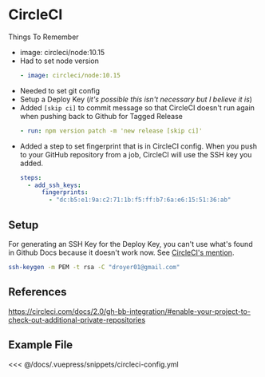 # CircleCI

Things To Remember

- image: circleci/node:10.15
- Had to set node version
  ```yml
  - image: circleci/node:10.15
  ```
- Needed to set git config
- Setup a Deploy Key (_it's possible this isn't necessary but I believe it is_)
- Added `[skip ci]` to commit message so that CircleCI doesn't run again when pushing back to Github for Tagged Release
  ```yml
  - run: npm version patch -m 'new release [skip ci]'
  ```
- Added a step to set fingerprint that is in CircleCI config. When you push to your GitHub repository from a job, CircleCI will use the SSH key you added.
  ```yml
  steps:
    - add_ssh_keys:
        fingerprints:
          - "dc:b5:e1:9a:c2:71:1b:f5:ff:b7:6a:e6:15:51:36:ab"
  ```

## Setup

For generating an SSH Key for the Deploy Key, you can't use what's found in Github Docs because it doesn't work now. See [CircleCI's mention](https://circleci.com/docs/2.0/gh-bb-integration/#creating-a-github-user-key).

```bash
ssh-keygen -m PEM -t rsa -C "droyer01@gmail.com"
```

## References

<https://circleci.com/docs/2.0/gh-bb-integration/#enable-your-project-to-check-out-additional-private-repositories>

## Example File

<<< @/docs/.vuepress/snippets/circleci-config.yml
